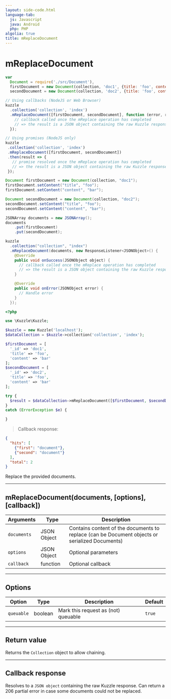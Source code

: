```yaml
---
layout: side-code.html
language-tab:
  js: Javascript
  java: Android
  php: PHP
algolia: true
title: mReplaceDocument
---
```


# mReplaceDocument

```js
var
  Document = require('./src/Document'),
  firstDocument = new Document(collection, 'doc1', {title: 'foo', content: 'bar'}),
  secondDocument = new Document(collection, 'doc2', {title: 'foo', content: 'bar'});

// Using callbacks (NodeJS or Web Browser)
kuzzle
  .collection('collection', 'index')
  .mReplaceDocument([firstDocument, secondDocument], function (error, result) {
    // callback called once the mReplace operation has completed
    // => the result is a JSON object containing the raw Kuzzle response
  });

// Using promises (NodeJS only)
kuzzle
 .collection('collection', 'index')
 .mReplaceDocument([firstDocument, secondDocument])
 .then(result => {
   // promise resolved once the mReplace operation has completed
   // => the result is a JSON object containing the raw Kuzzle response
 });
```

```java
Document firstDocument = new Document(collection, "doc1");
firstDocument.setContent("title", "foo");
firstDocument.setContent("content", "bar");

Document secondDocument = new Document(collection, "doc2");
secondDocument.setContent("title", "foo");
secondDocument.setContent("content", "bar");

JSONArray documents = new JSONArray();
documents
    .put(firstDocument)
    .put(secondDocument);

kuzzle
  .collection("collection", "index")
  .mReplaceDocument(documents, new ResponseListener<JSONObject>() {
    @Override
    public void onSuccess(JSONObject object) {
      // callback called once the mReplace operation has completed
      // => the result is a JSON object containing the raw Kuzzle response
    }

    @Override
    public void onError(JSONObject error) {
      // Handle error
    }
  });
```

```php
<?php

use \Kuzzle\Kuzzle;

$kuzzle = new Kuzzle('localhost');
$dataCollection = $kuzzle->collection('collection', 'index');

$firstDocument = [
  '_id' => 'doc1',
  'title' => 'foo',
  'content' => 'bar'
];
$secondDocument = [
  '_id' => 'doc2',
  'title' => 'foo',
  'content' => 'bar'
];

try {
  $result = $dataCollection->mReplaceDocument([$firstDocument, $secondDocument]);
}
catch (ErrorException $e) {

}
```

> Callback response:

```json
{
  "hits": [
    {"first": "document"},
    {"second": "document"}
  ],
  "total": 2
}
```

Replace the provided documents.

---

## mReplaceDocument(documents, [options], [callback])

| Arguments | Type | Description |
|---------------|---------|----------------------------------------|
| ``documents`` | JSON Object | Contains content of the documents to replace (can be Document objects or serialized Documents) |
| ``options`` | JSON Object | Optional parameters |
| ``callback`` | function | Optional callback |

---

## Options

| Option | Type | Description | Default |
|---------------|---------|----------------------------------------|---------|
| ``queuable`` | boolean | Mark this request as (not) queuable | ``true`` |

---

## Return value

Returns the `Collection` object to allow chaining.

---

## Callback response

Resolves to a `JSON object` containing the raw Kuzzle response.
Can return a 206 partial error in case some documents could not be replaced. 
